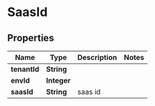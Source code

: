 

# SaasId


## Properties

| Name | Type | Description | Notes |
|------------ | ------------- | ------------- | -------------|
|**tenantId** | **String** |  |  |
|**envId** | **Integer** |  |  |
|**saasId** | **String** | saas id |  |




